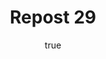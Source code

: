 ---
title: Repost 29
originalPost: https://francisrubio.antaresph.dev/writing/building-websites-with-vanilla/
sourceUrl: https://mstdn.party/@teacherbuknoy/109588727681128694#favorited-by-109555257471628818
type: like-of
dtPublished: 2022-12-29T16:40:54Z
author:
  name: "Tyler Mumford"
  photo: https://webmention.io/avatar/mstdn.party/db1d635fb4356e493a52ae26f48c9f875d733a757cb82141ea43b0221d79f2d5.png
  url: https://mas.to/@tylermumford
---